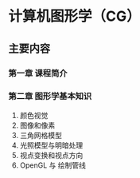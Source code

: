 # 计算机图形学（CG）
## 主要内容
### 第一章 课程简介
### 第二章 图形学基本知识
1. 颜色视觉
2. 图像和像素
3. 三角网格模型
4. 光照模型与明暗处理
5. 视点变换和视点方向
6. OpenGL 与 绘制管线